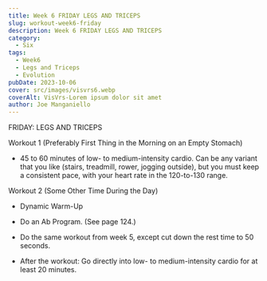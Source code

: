 ```yaml
---
title: Week 6 FRIDAY LEGS AND TRICEPS
slug: workout-week6-friday 
description: Week 6 FRIDAY LEGS AND TRICEPS
category:
  - Six  
tags:
  - Week6
  - Legs and Triceps
  - Evolution
pubDate: 2023-10-06
cover: src/images/visvrs6.webp
coverAlt: VisVrs-Lorem ipsum dolor sit amet
author: Joe Manganiello
---
```


FRIDAY: LEGS AND TRICEPS
  
Workout 1 (Preferably First Thing in the Morning on an Empty Stomach)

- 45 to 60 minutes of low- to medium-intensity cardio. Can be any variant that you like (stairs, treadmill, rower, jogging outside), but you must keep a consistent pace, with your heart rate in the 120-to-130 range.

Workout 2 (Some Other Time During the Day)

- Dynamic Warm-Up
  
- Do an Ab Program. (See page 124.)

- Do the same workout from week 5, except cut down the rest time to 50 seconds.

- After the workout: Go directly into low- to medium-intensity cardio for at least 20 minutes.